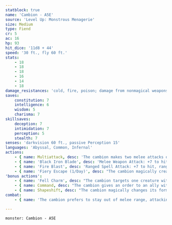 ```yaml
---
statblock: true
name: 'Cambion - A5E'
source: 'Level Up: Monstrous Menagerie'
size: Medium
type: Fiend
cr: 5
ac: 16
hp: 93
hit_dice: '11d8 + 44'
speed: '30 ft., fly 60 ft.'
stats:
    - 18
    - 18
    - 18
    - 16
    - 14
    - 18
damage_resistances: 'cold, fire, poison; damage from nonmagical weapons'
saves:
    constitution: 7
    intelligence: 6
    wisdom: 5
    charisma: 7
skillsaves:
    deception: 7
    intimidation: 7
    perception: 5
    stealth: 7
senses: 'darkvision 60 ft., passive Perception 15'
languages: 'Abyssal, Common, Infernal'
actions:
    - { name: Multiattack, desc: 'The cambion makes two melee attacks or two ranged attacks.' }
    - { name: 'Black Iron Blade', desc: 'Melee Weapon Attack: +7 to hit, reach 10 ft., one target. Hit: 9 (1d10 + 4) slashing damage, and the target takes a wound that deals 5 (1d10) ongoing slashing damage. A creature can end the ongoing damage by staunching the wound as an action or by giving the target magical healing.' }
    - { name: 'Fire Blast', desc: 'Ranged Spell Attack: +7 to hit, range 60 ft., one target. Hit: 13 (3d8) fire damage.' }
    - { name: 'Fiery Escape (1/Day)', desc: "The cambion magically creates a fiery portal to the realm of its fiendish parent. The portal appears in an empty space within 5 feet. The portal lasts until the end of the cambion's next turn or until it passes through the portal. No one but the cambion can pass through the portal; anyone else that enters its space takes 14 (4d6) fire damage." }
'bonus actions':
    - { name: 'Fell Charm', desc: "The cambion targets one creature within 30 feet. The target makes a DC 15 Wisdom saving throw. On a failure, it is magically charmed by the cambion for 1 day. The effect ends if the cambion or a cambion's ally harms the target, or if the cambion commands it to take a suicidal action. While charmed, the target regards the cambion as a trusted friend and is an ally of the cambion. If the target makes a successful saving throw or the effect ends, the target is immune to this cambion's Fell Charm for 24 hours." }
    - { name: Command, desc: "The cambion gives an order to an ally within 60 feet that can hear it. If the ally has a reaction available, it can use it to follow the cambion's order, either taking an action or moving up to its Speed." }
    - { name: Shapeshift, desc: "The cambion magically changes its form to that of any humanoid creature it has seen before, or back into its true form. While shapeshifted, its statistics are unchanged except that it has no armor or equipment, can't use its black iron blade, and can fly only if it is in a form with wings. It reverts to its true form if it dies." }
combat:
    - { name: 'The cambion prefers to stay out of melee range, attacking with its fire blast and using Fell Charm on its first turn', desc: 'It uses Command when it has an ally or charmed victim in position to harm one of its foes. If its allies fail it, it wades into battle using its black iron blade, attacking multiple targets to inflict ongoing wounds on as many foes as possible. When reduced to 30 hit points or fewer, it flies away, promising revenge. It uses Fiery Escape only as a last resort.' }

---
```

```statblock
monster: Cambion - A5E
```
